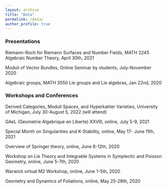 ```yaml
---
layout: archive
title: "Data"
permalink: /data/
author_profile: true
---
```


### Presentations
Riemann-Roch for Riemann Surfaces and Number Fields, MATH 2245 Algebraic Number Theory, April 30th, 2021

Moduli of Vector Bundles, Online Seminar by students, July-November 2020 

Algebraic groups, MATH 3550 Lie groups and Lie algebras, Jan 22nd, 2020

### Workshops and Conferences

Derived Categories, Moduli Spaces, and Hyperkahler Varieties, University of Michigan, July 30-August 5, 2022 (will attend)

GAeL (Geometrie Algebrique en Liberte) XXVIII, online, July 5-9, 2021

Special Month on Singularities and K-Stability, online, May 17- June 11th, 2021

Overview of Springer theory, online, June 8-12th, 2020

Workshop on Lie Theory and Integrable Systems in Symplectic and Poisson Geometry, online, June 5-7th, 2020

Warwick virtual M2 Workshop, online, June 1-5th, 2020

Geometry and Dynamics of Foliations, online, May 25-28th, 2020
